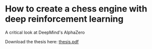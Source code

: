 # How to create a chess engine with deep reinforcement learning

A critical look at DeepMind's AlphaZero

Download the thesis here: [thesis.pdf](https://github.com/zjeffer/howest-thesis/blob/main/thesis.pdf)
